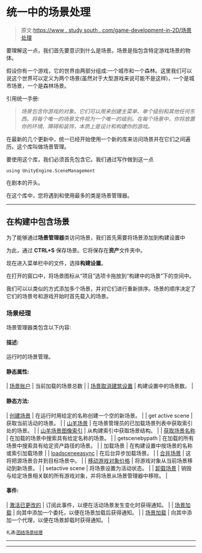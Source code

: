 # 统一中的场景处理

> 原文:[https://www . study south . com/game-development-in-2D/场景处理](https://www.studytonight.com/game-development-in-2D/scene-handling)

要理解这一点，我们首先要意识到什么是场景。场景是指包含特定游戏场景的物体。

假设你有一个游戏，它的世界由两部分组成:一个城市和一个森林。这里我们可以说这个世界可以定义为两个场景(虽然对于大型游戏来说可能不是这样)，一个是城市场景，一个是森林场景。

引用统一手册:

> *场景包含你游戏的对象。它们可以用来创建主菜单、单个级别和其他任何东西。将每个唯一的场景文件视为一个唯一的级别。在每个场景中，你将放置你的环境、障碍和装饰，本质上是设计和构建你的游戏。*

在最新的几个更新中，统一已经开始使用一个新的库来访问场景并在它们之间遍历。这个库叫做场景管理。

要使用这个库，我们必须首先包含它。我们通过写作做到这一点

```
using UnityEngine.SceneManagement
```

在剧本的开头。

在这个库中，您将遇到和使用最多的类是场景管理器。

* * *

## 在构建中包含场景

为了能够通过**场景管理器**类访问场景，我们首先需要将场景添加到构建设置中

为此，通过 **CTRL+S** 保存场景。它将保存在**资产**文件夹中。

现在进入菜单栏中的文件，选择**构建设置**。

在打开的窗口中，将场景图标从“项目”选项卡拖放到“构建中的场景”下的空间中。

我们可以以类似的方式添加多个场景，并对它们进行重新排序。场景的顺序决定了它们的场景号和游戏开始时首先载入的场景。

### 场景经理

场景管理器类包含以下内容:

#### 描述:

运行时的场景管理。

#### 静态属性:

| [场景账户](https://docs.unity3d.com/ScriptReference/SceneManagement.SceneManager-sceneCount.html) | 当前加载的场景总数 |
| [场景取消建筑设置](https://docs.unity3d.com/ScriptReference/SceneManagement.SceneManager-sceneCountInBuildSettings.html) | 构建设置中的场景数。 |

#### 静态方法:

| [创建场景](https://docs.unity3d.com/ScriptReference/SceneManagement.SceneManager.CreateScene.html) | 在运行时用给定的名称创建一个空的新场景。 |
| get active scene | 获取当前活动的场景。 |
| [山羊场景](https://docs.unity3d.com/ScriptReference/SceneManagement.SceneManager.GetSceneAt.html) | 在场景管理员的已加载场景列表中获取索引处的场景。 |
| [山羊场景图像索引](https://docs.unity3d.com/ScriptReference/SceneManagement.SceneManager.GetSceneByBuildIndex.html) | 从构建索引中获取场景结构。 |
| [获取场景名称](https://docs.unity3d.com/ScriptReference/SceneManagement.SceneManager.GetSceneByName.html) | 在加载的场景中搜索具有给定名称的场景。 |
| getscenebypath | 在加载的所有场景中搜索具有给定资产路径的场景。 |
| 加载场景 | 在构建设置中按场景的名称或索引加载场景 |
| [loadsceneeasync](https://docs.unity3d.com/ScriptReference/SceneManagement.SceneManager.LoadSceneAsync.html) | 在后台异步加载场景。 |
| [合并场景](https://docs.unity3d.com/ScriptReference/SceneManagement.SceneManager.MergeScenes.html) | 这将把源场景合并到目标场景中。 |
| [移动游戏对象价格](https://docs.unity3d.com/ScriptReference/SceneManagement.SceneManager.MoveGameObjectToScene.html) | 将游戏对象从当前场景移动到新场景。 |
| setactive scene | 将场景设置为活动状态。 |
| [卸载场景](https://docs.unity3d.com/ScriptReference/SceneManagement.SceneManager.UnloadSceneAsync.html) | 销毁与给定场景相关联的所有游戏对象，并将场景从场景管理器中移除。 |

#### 事件:

| [激活已更改的](https://docs.unity3d.com/ScriptReference/SceneManagement.SceneManager-activeSceneChanged.html) | 订阅此事件，以便在活动场景发生变化时获得通知。 |
| [场景加载](https://docs.unity3d.com/ScriptReference/SceneManagement.SceneManager-sceneLoaded.html) | 向其中添加一个委托，以便在场景加载后获得通知。 |
| [场景加载](https://docs.unity3d.com/ScriptReference/SceneManagement.SceneManager-sceneUnloaded.html) | 向其中添加一个代理，以便在场景卸载时获得通知。 |

<small>礼遇:[团结场景经理](https://docs.unity3d.com/ScriptReference/SceneManagement.SceneManager.html)</small>

* * *

* * *